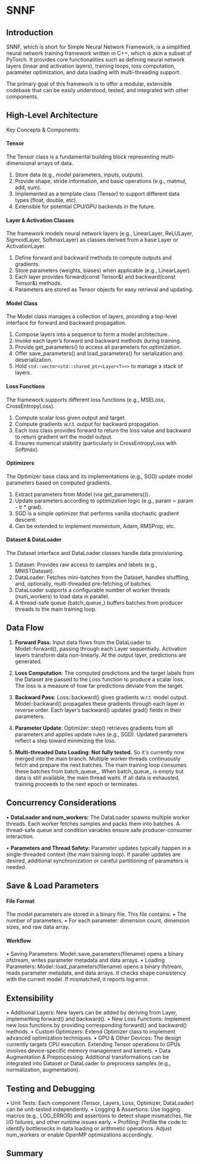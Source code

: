 
# SNNF

## Introduction

SNNF, which is short for Simple Neural Network Framework, is a simplified neural network training framework written in C++, which is akin a subset of PyTorch. It provides core functionalities such as defining neural network layers (linear and activation layers), training loops, loss computation, parameter optimization, and data loading with multi-threading support.

The primary goal of this framework is to offer a modular, extensible codebase that can be easily understood, tested, and integrated with other components.

## High-Level Architecture

Key Concepts & Components:

####   Tensor
The Tensor class is a fundamental building block representing multi-dimensional arrays of data.

1. Store data (e.g., model parameters, inputs, outputs).
2. Provide shape, stride information, and basic operations (e.g., matmul, add, sum).
3. Implemented as a template class (Tensor<T>) to support different data types (float, double, etc).
4. Extensible for potential CPU/GPU backends in the future.

####	Layer & Activation Classes
The framework models neural network layers (e.g., LinearLayer, ReLULayer, SigmoidLayer, SoftmaxLayer) as classes derived from a base Layer or ActivationLayer.

1.  Define forward and backward methods to compute outputs and gradients.
2.  Store parameters (weights, biases) when applicable (e.g., LinearLayer).
3.  Each layer provides forward(const Tensor<T>&) and backward(const Tensor<T>&) methods.
4.  Parameters are stored as Tensor<T> objects for easy retrieval and updating.

####	Model Class
The Model class manages a collection of layers, providing a top-level interface for forward and backward propagation.

1.  Compose layers into a sequence to form a model architecture.
2.  Invoke each layer’s forward and backward methods during training.
3.  Provide get_parameters() to access all parameters for optimization.
4.  Offer save_parameters() and load_parameters() for serialization and deserialization.
5.  Hold  ```std::vector<std::shared_ptr<Layer<T>>>``` to manage a stack of layers.

####	Loss Functions
The framework supports different loss functions (e.g., MSELoss, CrossEntropyLoss).

1.  Compute scalar loss given output and target.
2.  Compute gradients w.r.t. output for backward propagation.
3.  Each loss class provides forward to return the loss value and backward to return gradient wrt the model output.
4.  Ensures numerical stability (particularly in CrossEntropyLoss with Softmax).

####	Optimizers
The Optimizer base class and its implementations (e.g., SGD) update model parameters based on computed gradients.

1.  Extract parameters from Model (via get_parameters()).
2.  Update parameters according to optimization logic (e.g., param = param - lr * grad).
3.  SGD is a simple optimizer that performs vanilla stochastic gradient descent.
4.  Can be extended to implement momentum, Adam, RMSProp, etc.

####	Dataset & DataLoader
The Dataset interface and DataLoader classes handle data provisioning.

1.  Dataset: Provides raw access to samples and labels (e.g., MNISTDataset).
2.  DataLoader: Fetches mini-batches from the Dataset, handles shuffling, and, optionally, multi-threaded pre-fetching of batches.
3.  DataLoader supports a configurable number of worker threads (num_workers) to load data in parallel.
4.  A thread-safe queue (batch_queue_) buffers batches from producer threads to the main training loop.

## Data Flow

1.	**Forward Pass**:
Input data flows from the DataLoader to Model::forward(), passing through each Layer sequentially. Activation layers transform data non-linearly. At the output layer, predictions are generated.

2.	**Loss Computation**:
The computed predictions and the target labels from the Dataset are passed to the Loss function to produce a scalar loss. The loss is a measure of how far predictions deviate from the target.

3.	**Backward Pass**:
Loss::backward() gives gradients w.r.t. model output. Model::backward() propagates these gradients through each layer in reverse order. Each layer’s backward() updates grad() fields in their parameters.

4.	**Parameter Update**:
Optimizer::step() retrieves gradients from all parameters and applies update rules (e.g., SGD). Updated parameters reflect a step toward minimizing the loss.

5.	**Multi-threaded Data Loading**:
**Not fully tested.** So it's currently now merged into the main branch.
Multiple worker threads continuously fetch and prepare the next batches. The main training loop consumes these batches from batch_queue_. When batch_queue_ is empty but data is still available, the main thread waits. If all data is exhausted, training proceeds to the next epoch or terminates.

## Concurrency Considerations

•	**DataLoader and num_workers:**
The DataLoader spawns multiple worker threads. Each worker fetches samples and packs them into batches. A thread-safe queue and condition variables ensure safe producer-consumer interaction.

•	**Parameters and Thread Safety:**
Parameter updates typically happen in a single-threaded context (the main training loop). If parallel updates are desired, additional synchronization or careful partitioning of parameters is needed.

## Save & Load Parameters

####  File Format
The model parameters are stored in a binary file. This file contains:
•	The number of parameters.
•	For each parameter: dimension count, dimension sizes, and raw data array.

####  Workflow
•	Saving Parameters:
Model::save_parameters(filename) opens a binary ofstream, writes parameter metadata and data arrays.
•	Loading Parameters:
Model::load_parameters(filename) opens a binary ifstream, reads parameter metadata, and data arrays. It checks shape consistency with the current model. If mismatched, it reports log error.

## Extensibility

•	Additional Layers:
New layers can be added by deriving from Layer<T>, implementing forward() and backward().
	•	New Loss Functions:
Implement new loss functions by providing corresponding forward() and backward() methods.
	•	Custom Optimizers:
Extend Optimizer class to implement advanced optimization techniques.
	•	GPU & Other Devices:
The design currently targets CPU execution. Extending Tensor operations to GPUs involves device-specific memory management and kernels.
	•	Data Augmentation & Preprocessing:
Additional transformations can be integrated into Dataset or DataLoader to preprocess samples (e.g., normalization, augmentation).

## Testing and Debugging

•	Unit Tests:
Each component (Tensor, Layers, Loss, Optimizer, DataLoader) can be unit-tested independently.
•	Logging & Assertions:
Use logging macros (e.g., LOG_ERROR) and assertions to detect shape mismatches, file I/O failures, and other runtime issues early.
•	Profiling:
Profile the code to identify bottlenecks in data loading or arithmetic operations. Adjust num_workers or enable OpenMP optimizations accordingly.

## Summary